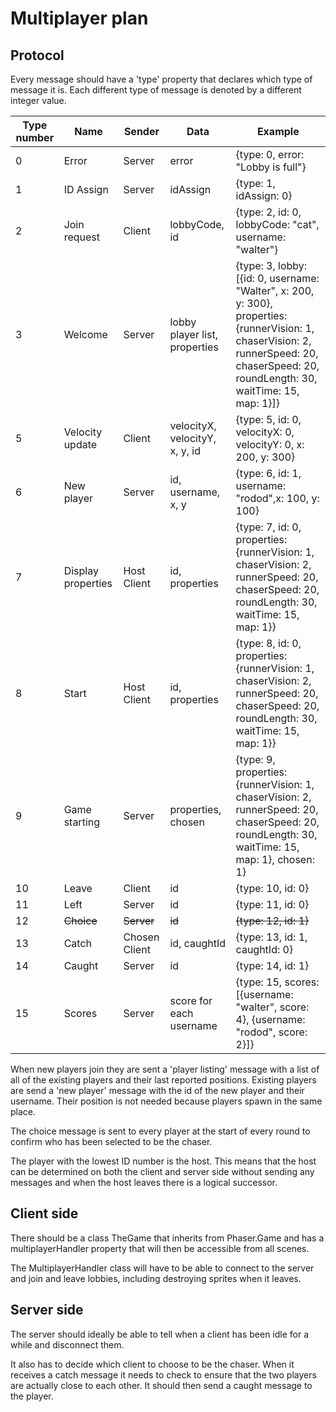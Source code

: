 # Multiplayer plan

## Protocol

Every message should have a 'type' property that declares
which type of message it is. Each different type of message
is denoted by a different integer value.

| Type number | Name | Sender | Data | Example |
| ----------- | ---- | ------ | ---- | ------- |
| 0 | Error | Server | error | {type: 0, error: "Lobby is full"} |
| 1 | ID Assign | Server | idAssign | {type: 1, idAssign: 0} |
| 2 | Join request | Client | lobbyCode, id | {type: 2, id: 0, lobbyCode: "cat", username: "walter"} |
| 3 | Welcome | Server | lobby player list, properties | {type: 3, lobby: [{id: 0, username: "Walter", x: 200, y: 300}, properties:  {runnerVision: 1, chaserVision: 2, runnerSpeed: 20, chaserSpeed: 20, roundLength: 30, waitTime: 15, map: 1}]}
| 5 | Velocity update | Client | velocityX, velocityY, x, y, id | {type: 5, id: 0, velocityX: 0, velocityY: 0, x: 200, y: 300} |
| 6 | New player | Server | id, username, x, y | {type: 6, id: 1, username: "rodod",x: 100, y: 100} |
| 7 | Display properties | Host Client | id, properties | {type: 7, id: 0, properties:  {runnerVision: 1, chaserVision: 2, runnerSpeed: 20, chaserSpeed: 20, roundLength: 30, waitTime: 15, map: 1}} |
| 8 | Start | Host Client | id, properties | {type: 8, id: 0, properties:  {runnerVision: 1, chaserVision: 2, runnerSpeed: 20, chaserSpeed: 20, roundLength: 30, waitTime: 15, map: 1}} |
| 9 | Game starting | Server | properties, chosen | {type: 9, properties:  {runnerVision: 1, chaserVision: 2, runnerSpeed: 20, chaserSpeed: 20, roundLength: 30, waitTime: 15, map: 1}, chosen: 1} |
| 10 | Leave | Client | id | {type: 10, id: 0} |
| 11 | Left | Server | id | {type: 11, id: 0} |
| 12 | ~~Choice~~ | ~~Server~~ | ~~id~~ | ~~{type: 12, id: 1}~~ |
| 13 | Catch | Chosen Client | id, caughtId | {type: 13, id: 1, caughtId: 0} |
| 14 | Caught | Server | id | {type: 14, id: 1} |
| 15 | Scores | Server | score for each username | {type: 15, scores: [{username: "walter", score: 4}, {username: "rodod", score: 2}]} |

When new players join they are sent a 'player listing' message with
a list of all of the existing players and their last reported
positions. Existing players are send a 'new player' message with
the id of the new player and their username. Their position is not
needed because players spawn in the same place.

The choice message is sent to every player at the start of every round
to confirm who has been selected to be the chaser.

The player with the lowest ID number is the host. This means that the
host can be determined on both the client and server side without sending
any messages and when the host leaves there is a logical successor.

## Client side

There should be a class TheGame that inherits from Phaser.Game and has
a multiplayerHandler property that will then be accessible from all
scenes.

The MultiplayerHandler class will have to be able to connect to the
server and join and leave lobbies, including destroying sprites when
it leaves.

## Server side

The server should ideally be able to tell when a client has been
idle for a while and disconnect them.

It also has to decide which client to choose to be the chaser. When it
receives a catch message it needs to check to ensure that the two
players are actually close to each other. It should then send a caught
message to the player.
